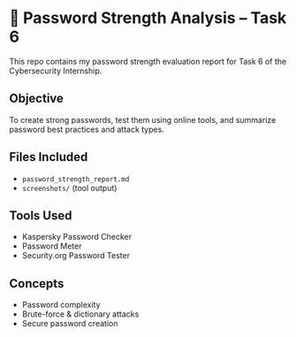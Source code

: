 # 🔐 Password Strength Analysis – Task 6

This repo contains my password strength evaluation report for Task 6 of the Cybersecurity Internship.

##  Objective
To create strong passwords, test them using online tools, and summarize password best practices and attack types.

##  Files Included
- `password_strength_report.md`
- `screenshots/` (tool output)

##  Tools Used
- Kaspersky Password Checker
- Password Meter
- Security.org Password Tester

##  Concepts
- Password complexity
- Brute-force & dictionary attacks
- Secure password creation


